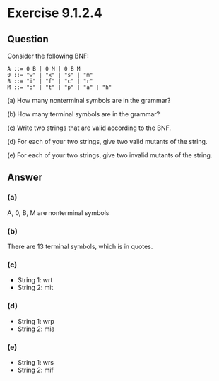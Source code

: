 # Exercise 9.1.2.4
## Question
Consider the following BNF:
```
A ::= 0 B | 0 M | 0 B M
0 ::= "w" | "x" | "s" | "m"
B ::= "i" | "f" | "c" | "r"
M ::= "o" | "t" | "p" | "a" | "h"
```

(a) How many nonterminal symbols are in the grammar?

(b) How many terminal symbols are in the grammar?

(c) Write two strings that are valid according to the BNF.

(d) For each of your two strings, give two valid mutants of the string.

(e) For each of your two strings, give two invalid mutants of the string.
## Answer
### (a)
A, 0, B, M are nonterminal symbols

### (b)
There are 13 terminal symbols, which is in quotes.

### (c)
- String 1: wrt
- String 2: mit

### (d)
- String 1: wrp
- String 2: mia

### (e)
- String 1: wrs
- String 2: mif 